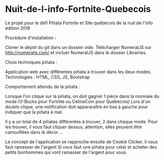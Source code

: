 # Nuit-de-l-info-Fortnite-Quebecois
Le projet pour le défi Piñata Fortnite et Site québécois de la nuit de l'info édition 2018

Procédure d'installation :

Cloner le dépôt du git dans un dossier vide.
Télécharger NumeralJS sur http://numeraljs.com/ et incluer NumeralJS dans le dossier Librairies.


Choix techniques piñata :

Application web avec différentes piñata à trouver dans les deux modes.
Technologies : HTML, CSS, JS, Bootstrap


Comportement attendu de la piñata :

Lorsque l'on clique sur la piñata, on doit gagner 1 pièce dans la monnaie du mode (V-Bucks pour Fortnite ou CelineCoin pour Québecois)
Lors d'un double clique, une notification doit appararaître  en bas à gauche pour indiquer que la piñata à mal.


Il y a un total de 4 piñatas différentes à trouver, 2 dans chaque mode.
Pour les trouver, il vous faut cliquer dessus, attention, elles peuvent être camouflées dans le décor ...

Le concept de l'application se rapproche ensuite de Cookie Clicker, il vous faut ramasser de l'argent (il vous faut une piñata pour cela) et acheter des petits bonhommes qui vont ramasser de l'argent pour vous.
